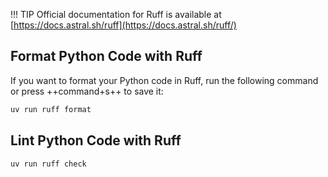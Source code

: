 !!! TIP
    Official documentation for Ruff is available at [https://docs.astral.sh/ruff](https://docs.astral.sh/ruff/)

## Format Python Code with Ruff
If you want to format your Python code in Ruff, run the following command or press ++command+s++ to save it:
```sh
uv run ruff format
```

## Lint Python Code with Ruff
```sh
uv run ruff check
```
